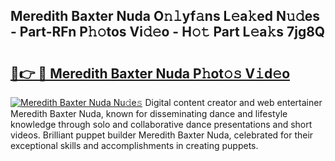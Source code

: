 ## Meredith Baxter Nuda O𝚗𝚕yf𝚊ns L𝚎a𝚔ed N𝚞𝚍es - Part-RFn P𝚑𝚘tos Vi𝚍𝚎o - H𝚘𝚝 Part L𝚎a𝚔s 7jg8Q

# <h2><a href="http://kf5w3nl.oniu.top/?m=Meredith+Baxter+Nuda">🔗👉 🔴 Meredith Baxter Nuda P𝚑ot𝚘𝚜 V𝚒d𝚎o</a></h2>

[![Meredith Baxter Nuda Nu𝚍e𝚜](https://i.imgur.com/0qMVB7G.gif)](http://kf5w3nl.oniu.top/?m=Meredith+Baxter+Nuda)
Digital content creator and web entertainer Meredith Baxter Nuda, known for disseminating dance and lifestyle knowledge through solo and collaborative dance presentations and short videos. Brilliant puppet builder Meredith Baxter Nuda, celebrated for their exceptional skills and accomplishments in creating puppets.  
